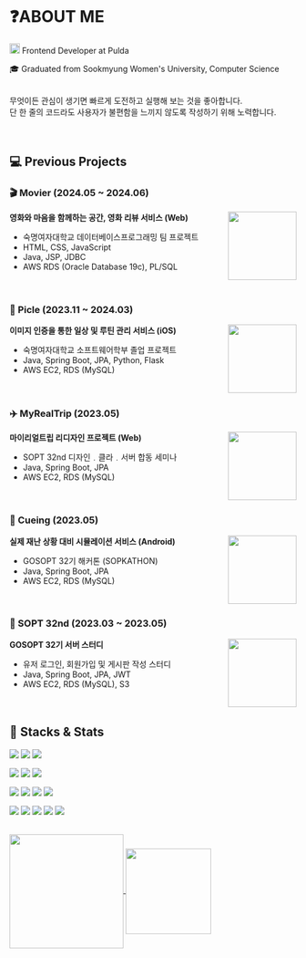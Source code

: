 
# ❓ABOUT ME

<p>
  <img src="https://pulda.net/img/footer_logo.da7ac1ad.png", width=18, height=18> Frontend Developer at Pulda
</p>
<p>
  🎓 Graduated from Sookmyung Women's University, Computer Science
</p>
<br/>
무엇이든 관심이 생기면 빠르게 도전하고 실행해 보는 것을 좋아합니다.<br/>
단 한 줄의 코드라도 사용자가 불편함을 느끼지 않도록 작성하기 위해 노력합니다.<br/>
<br/><br/>


## 💻  Previous Projects

<h3> 🎬 Movier (2024.05 ~ 2024.06) </h3>
<img height="120" align="right" src="https://github-readme-stats.vercel.app/api/pin/?username=TEAM-SMCS4K&repo=Movier&border_radius=15"/>

**영화와 마음을 함께하는 공간, 영화 리뷰 서비스 (Web)**

- 숙명여자대학교 데이터베이스프로그래밍 팀 프로젝트  
- HTML, CSS, JavaScript  
- Java, JSP, JDBC  
- AWS RDS (Oracle Database 19c), PL/SQL  
<br/><br/>


<h3> 🥒 Picle (2023.11 ~ 2024.03) </h3>
<img height="120" align="right" src="https://github-readme-stats.vercel.app/api/pin/?username=Team-Picle&repo=Picle-Server&border_radius=15"/>

**이미지 인증을 통한 일상 및 루틴 관리 서비스 (iOS)**

- 숙명여자대학교 소프트웨어학부 졸업 프로젝트  
- Java, Spring Boot, JPA, Python, Flask  
- AWS EC2, RDS (MySQL)  
<br/><br/>


<h3> ✈️ MyRealTrip (2023.05) </h3>
<img height="120" align="right" src="https://github-readme-stats.vercel.app/api/pin/?username=GOSOPT-CDS-TEAM4&repo=MyRealTripServer&border_radius=15"/>

**마이리얼트립 리디자인 프로젝트 (Web)**

- SOPT 32nd 디자인﹒클라﹒서버 합동 세미나
- Java, Spring Boot, JPA  
- AWS EC2, RDS (MySQL)  
<br/><br/>


<h3> 🚨 Cueing (2023.05) </h3>
<img height="120" align="right" src="https://github-readme-stats.vercel.app/api/pin/?username=SOPKATHON-9th&repo=Cueing-SERVER&border_radius=15"/>

**실제 재난 상황 대비 시뮬레이션 서비스 (Android)**

- GOSOPT 32기 해커톤 (SOPKATHON)  
- Java, Spring Boot, JPA  
- AWS EC2, RDS (MySQL)  
<br/><br/>


<h3> 🌟 SOPT 32nd (2023.03 ~ 2023.05) </h3>

<img height="120" align="right" src="https://github-readme-stats.vercel.app/api/pin/?username=GO-SOPT-SERVER&repo=KimYoonJi&border_radius=15"/>

**GOSOPT 32기 서버 스터디**

- 유저 로그인, 회원가입 및 게시판 작성 스터디  
- Java, Spring Boot, JPA, JWT  
- AWS EC2, RDS (MySQL), S3
<br/><br/><br/>

## 🚀  Stacks & Stats

<p>
  <img src="https://img.shields.io/badge/Dart-0175C2?style=flat-square&logo=dart&logoColor=white">
  <img src="https://img.shields.io/badge/Flutter-02569B?style=flat-square&logo=flutter&logoColor=white">
  <img src="https://img.shields.io/badge/GetX-8A2BE2?style=flat-square&logo=flutter&logoColor=white">
</p>
<p>
  <img src="https://img.shields.io/badge/Java-1A6C80?style=flat-square&logo=openjdk&logoColor=white">
  <img src="https://img.shields.io/badge/Spring Boot-6DB33F?style=flat-square&logo=spring&logoColor=white">
  <img src="https://img.shields.io/badge/Hibernate-59666C?style=flat-square&logo=Hibernate&logoColor=white">
</p>
<p>
  <img src="https://img.shields.io/badge/MYSQL-4479A1?style=flat-square&logo=MYSQL&logoColor=white">
  <img src="https://img.shields.io/badge/Amazon EC2-FF9900?style=flat-square&logo=amazonec2&logoColor=white">
  <img src="https://img.shields.io/badge/Amazon RDS-527FFF?style=flat-square&logo=amazonrds&logoColor=white">
  <img src="https://img.shields.io/badge/Amazon S3-569A31?style=flat-square&logo=amazons3&logoColor=white">
</p>
<p>
  <img src="https://img.shields.io/badge/Jira-0052CC?style=flat-square&logo=Jira&logoColor=white"/>
  <img src="https://img.shields.io/badge/Confluence-172B4D?style=flat-square&logo=Confluence&logoColor=white"/>
  <img src="https://img.shields.io/badge/Notion-000000?style=flat-square&logo=Notion&logoColor=white"/>
  <img src="https://img.shields.io/badge/GitHub-181717?style=flat-square&logo=GitHub&logoColor=white"/>
  <img src="https://img.shields.io/badge/Git-F05032?style=flat-square&logo=Git&logoColor=white"/>
</p>
<br/>

<a href="https://github.com/anuraghazra/github-readme-stats">
  <img height=200 align="center" src="https://github-readme-stats.vercel.app/api?username=jelliijoa&theme=tokyonight&border_radius=15&hide_border=true" />
</a>
<a href="https://github.com/anuraghazra/convoychat">
  <img height=150 align="center" src="https://github-readme-stats.vercel.app/api/top-langs?username=jelliijoa&layout=compact&size_weight=0.5&count_weight=0.5&langs_count=8&card_width=320&theme=tokyonight&border_radius=15&hide_border=true" />
</a>
<br/><br/><br/>
